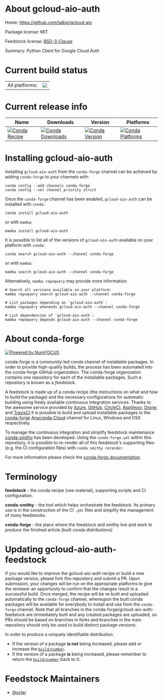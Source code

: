 About gcloud-aio-auth
=====================

Home: https://github.com/talkiq/gcloud-aio

Package license: MIT

Feedstock license: [BSD-3-Clause](https://github.com/conda-forge/gcloud-aio-auth-feedstock/blob/main/LICENSE.txt)

Summary: Python Client for Google Cloud Auth

Current build status
====================


<table><tr><td>All platforms:</td>
    <td>
      <a href="https://dev.azure.com/conda-forge/feedstock-builds/_build/latest?definitionId=18065&branchName=main">
        <img src="https://dev.azure.com/conda-forge/feedstock-builds/_apis/build/status/gcloud-aio-auth-feedstock?branchName=main">
      </a>
    </td>
  </tr>
</table>

Current release info
====================

| Name | Downloads | Version | Platforms |
| --- | --- | --- | --- |
| [![Conda Recipe](https://img.shields.io/badge/recipe-gcloud--aio--auth-green.svg)](https://anaconda.org/conda-forge/gcloud-aio-auth) | [![Conda Downloads](https://img.shields.io/conda/dn/conda-forge/gcloud-aio-auth.svg)](https://anaconda.org/conda-forge/gcloud-aio-auth) | [![Conda Version](https://img.shields.io/conda/vn/conda-forge/gcloud-aio-auth.svg)](https://anaconda.org/conda-forge/gcloud-aio-auth) | [![Conda Platforms](https://img.shields.io/conda/pn/conda-forge/gcloud-aio-auth.svg)](https://anaconda.org/conda-forge/gcloud-aio-auth) |

Installing gcloud-aio-auth
==========================

Installing `gcloud-aio-auth` from the `conda-forge` channel can be achieved by adding `conda-forge` to your channels with:

```
conda config --add channels conda-forge
conda config --set channel_priority strict
```

Once the `conda-forge` channel has been enabled, `gcloud-aio-auth` can be installed with `conda`:

```
conda install gcloud-aio-auth
```

or with `mamba`:

```
mamba install gcloud-aio-auth
```

It is possible to list all of the versions of `gcloud-aio-auth` available on your platform with `conda`:

```
conda search gcloud-aio-auth --channel conda-forge
```

or with `mamba`:

```
mamba search gcloud-aio-auth --channel conda-forge
```

Alternatively, `mamba repoquery` may provide more information:

```
# Search all versions available on your platform:
mamba repoquery search gcloud-aio-auth --channel conda-forge

# List packages depending on `gcloud-aio-auth`:
mamba repoquery whoneeds gcloud-aio-auth --channel conda-forge

# List dependencies of `gcloud-aio-auth`:
mamba repoquery depends gcloud-aio-auth --channel conda-forge
```


About conda-forge
=================

[![Powered by
NumFOCUS](https://img.shields.io/badge/powered%20by-NumFOCUS-orange.svg?style=flat&colorA=E1523D&colorB=007D8A)](https://numfocus.org)

conda-forge is a community-led conda channel of installable packages.
In order to provide high-quality builds, the process has been automated into the
conda-forge GitHub organization. The conda-forge organization contains one repository
for each of the installable packages. Such a repository is known as a *feedstock*.

A feedstock is made up of a conda recipe (the instructions on what and how to build
the package) and the necessary configurations for automatic building using freely
available continuous integration services. Thanks to the awesome service provided by
[Azure](https://azure.microsoft.com/en-us/services/devops/), [GitHub](https://github.com/),
[CircleCI](https://circleci.com/), [AppVeyor](https://www.appveyor.com/),
[Drone](https://cloud.drone.io/welcome), and [TravisCI](https://travis-ci.com/)
it is possible to build and upload installable packages to the
[conda-forge](https://anaconda.org/conda-forge) [Anaconda-Cloud](https://anaconda.org/)
channel for Linux, Windows and OSX respectively.

To manage the continuous integration and simplify feedstock maintenance
[conda-smithy](https://github.com/conda-forge/conda-smithy) has been developed.
Using the ``conda-forge.yml`` within this repository, it is possible to re-render all of
this feedstock's supporting files (e.g. the CI configuration files) with ``conda smithy rerender``.

For more information please check the [conda-forge documentation](https://conda-forge.org/docs/).

Terminology
===========

**feedstock** - the conda recipe (raw material), supporting scripts and CI configuration.

**conda-smithy** - the tool which helps orchestrate the feedstock.
                   Its primary use is in the construction of the CI ``.yml`` files
                   and simplify the management of *many* feedstocks.

**conda-forge** - the place where the feedstock and smithy live and work to
                  produce the finished article (built conda distributions)


Updating gcloud-aio-auth-feedstock
==================================

If you would like to improve the gcloud-aio-auth recipe or build a new
package version, please fork this repository and submit a PR. Upon submission,
your changes will be run on the appropriate platforms to give the reviewer an
opportunity to confirm that the changes result in a successful build. Once
merged, the recipe will be re-built and uploaded automatically to the
`conda-forge` channel, whereupon the built conda packages will be available for
everybody to install and use from the `conda-forge` channel.
Note that all branches in the conda-forge/gcloud-aio-auth-feedstock are
immediately built and any created packages are uploaded, so PRs should be based
on branches in forks and branches in the main repository should only be used to
build distinct package versions.

In order to produce a uniquely identifiable distribution:
 * If the version of a package **is not** being increased, please add or increase
   the [``build/number``](https://docs.conda.io/projects/conda-build/en/latest/resources/define-metadata.html#build-number-and-string).
 * If the version of a package **is** being increased, please remember to return
   the [``build/number``](https://docs.conda.io/projects/conda-build/en/latest/resources/define-metadata.html#build-number-and-string)
   back to 0.

Feedstock Maintainers
=====================

* [@xylar](https://github.com/xylar/)

